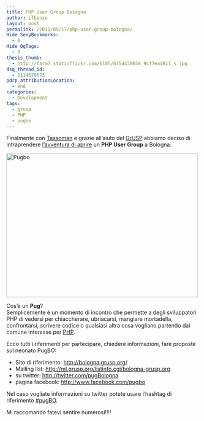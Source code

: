 ```yaml
---
title: PHP User Group Bologna
author: ilbonzo
layout: post
permalink: /2011/09/17/php-user-group-bologna/
Hide SexyBookmarks:
  - 0
Hide OgTags:
  - 0
thesis_thumb:
  - http://farm7.staticflickr.com/6185/6154438658_9cf7ea4811_s.jpg
dsq_thread_id:
  - 1114679673
pdrp_attributionLocation:
  - end
categories:
  - Development
tags:
  - grusp
  - PHP
  - pugbo
---
```

Finalmente con [Tassoman][1] e grazie all&#8217;aiuto del [GrUSP][2] abbiamo deciso di intraprendere [l&#8217;avventura di aprire][3] un **PHP User Group** a Bologna.

[<img src="http://farm7.static.flickr.com/6185/6154438658_9cf7ea4811.jpg" width="500" height="375" alt="Pugbo" />][4]

Cos&#8217;è un **Pug**?  
Semplicemente è un momento di incontro che permette a degli sviluppatori PHP di vedersi per chiaccherare, ubriacarsi, mangiare mortadella, confrontarsi, scrivere codice o qualsiasi altra cosa vogliano partendo dal comune interesse per [PHP][5].

Ecco tutti i riferimenti per partecipare, chiedere informazioni, fare proposte sul neonato PugBO:

*   Sito di riferimento: <http://bologna.grusp.org/>
*   Mailing list: <http://ml.grusp.org/listinfo.cgi/bologna-grusp.org>
*   su twitter: <http://twitter.com/pugBologna>
*   pagina facebook: <http://www.facebook.com/pugbo>

Nel caso vogliate informazioni su twitter potete usare l&#8217;hashtag di riferimento [#pugBO][6].

Mi raccomando fatevi sentire numerosi!!!!

<div class='kindleWidget kindleLight' >
  
</div>



 [1]: http://twitter.com/tassoman
 [2]: http://www.grusp.it/
 [3]: http://www.grusp.it/2009/09/21/apri-un-pug-nella-tua-citta
 [4]: http://www.flickr.com/photos/ilbonzo/6154438658/ "Pugbo di Matteo 'bonzo' Magni, su Flickr"
 [5]: http://php.net
 [6]: http://twitter.com/search?q=%23pugBO